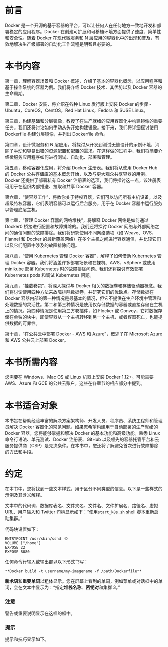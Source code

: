 # 前言

Docker 是一个开源的基于容器的平台，可以让任何人在任何地方一致地开发和部署稳定的应用程序。Docker 在创建可扩展和可移植环境方面提供了速度、简单性和安全性。随着 Docker 在现代微服务和 N 层应用的容器化中的出现和普及，有效地解决生产级部署的自动化工作流程是明智且必要的。

# 本书内容

第一章，理解容器场景和 Docker 概述，介绍了基本的容器化概念，以应用程序和基于操作系统的容器为例。我们将介绍 Docker 技术、其优势以及 Docker 容器的生命周期。

第二章，Docker 安装，将介绍在各种 Linux 发行版上安装 Docker 的步骤 - Ubuntu，CoreOS，CentOS，Red Hat Linux，Fedora 和 SUSE Linux。

第三章，构建基础和分层镜像，教授了在生产就绪的应用容器化中构建镜像的重要任务。我们还将讨论如何手动从头开始构建镜像。接下来，我们将详细探讨使用 Dockerfile 构建分层镜像，并列出 Dockerfile 命令。

第四章，设计微服务和 N 层应用，将探讨从开发到测试无缝设计的示例环境，消除了手动和容易出错的资源配置和配置的需求。在这样做的过程中，我们将简要介绍微服务应用程序如何进行测试、自动化、部署和管理。

第五章，移动容器化应用，将介绍 Docker 注册表。我们将从使用 Docker Hub 的 Docker 公共存储库的基本概念开始，以及与更大观众共享容器的用例。Docker 还提供了部署私有 Docker 注册表的选项，我们将探讨这一点，该注册表可用于在组织内部推送、拉取和共享 Docker 容器。

第六章，“使容器工作”，将教你关于特权容器，它们可以访问所有主机设备，以及超级特权容器，它们表明容器可以运行后台服务，用于在 Docker 容器中运行服务以管理底层主机。

第七章，“管理 Docker 容器的网络堆栈”，将解释 Docker 网络是如何通过 Docker0 桥接进行配置和故障排除的。我们还将探讨 Docker 网络与外部网络之间的通信问题的故障排除。我们将研究使用不同网络选项（如 Weave、OVS、Flannel 和 Docker 的最新覆盖网络）在多个主机之间进行容器通信，并比较它们以及它们配置中涉及的故障排除问题。

第八章，“使用 Kubernetes 管理 Docker 容器”，解释了如何借助 Kubernetes 管理 Docker 容器。我们将涵盖许多部署场景和在裸机、AWS、vSphere 或使用 minikube 部署 Kubernetes 时的故障排除问题。我们还将探讨有效部署 Kubernetes pods 和调试 Kubernetes 问题。

第九章，“挂载卷包”，将深入探讨与 Docker 相关的数据卷和存储驱动器概念。我们将讨论使用四种方法来故障排除数据卷，并研究它们的优缺点。存储数据在 Docker 容器内部的第一种情况是最基本的情况，但它不提供在生产环境中管理和处理数据的灵活性。第二和第三种情况是使用仅存储数据的容器或直接存储在主机上的情况。第四种情况是使用第三方卷插件，如 Flocker 或 Convoy，它将数据存储在单独的块中，即使容器从一个主机转移到另一个主机，或者容器死亡，也能提供数据的可靠性。

第十章，“在公共云中部署 Docker - AWS 和 Azure”，概述了在 Microsoft Azure 和 AWS 公共云上部署 Docker。

# 本书所需内容

您需要在 Windows、Mac OS 或 Linux 机器上安装 Docker 1.12+。可能需要 AWS、Azure 和 GCE 的公共云账户，这些在各章节的相应部分中提到。

# 本书适合对象

本书旨在帮助经验丰富的解决方案架构师、开发人员、程序员、系统工程师和管理员解决 Docker 容器化的常见问题。如果您希望构建用于自动部署的生产就绪的 Docker 容器，您将能够掌握和解决 Docker 的基本功能和高级功能。熟悉 Linux 命令行语法、单元测试、Docker 注册表、GitHub 以及领先的容器托管平台和云服务提供商（CSP）是先决条件。在本书中，您还将了解避免首次进行故障排除的方法和手段。

# 约定

在本书中，您将找到一些文本样式，用于区分不同类型的信息。以下是一些样式的示例及其含义解释。

文本中的代码词、数据库表名、文件夹名、文件名、文件扩展名、路径名、虚拟 URL、用户输入和 Twitter 句柄显示如下：“使用`start_k8s.sh` shell 脚本重新启动集群。”

代码块设置如下：

```
ENTRYPOINT /usr/sbin/sshd -D 
VOLUME ["/home"] 
EXPOSE 22 
EXPOSE 8080
```

任何命令行输入或输出都以以下形式书写：

```
**Docker build -t username/my-imagename -f /path/Dockerfile**

```

**新术语**和**重要单词**以粗体显示。您在屏幕上看到的单词，例如菜单或对话框中的单词，会在文本中显示为：“指定**堆栈名称**、**密钥对**和集群 3。”

### 注意

警告或重要说明显示在这样的框中。

### 提示

提示和技巧显示如下。
